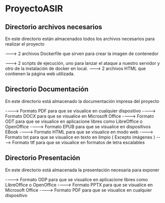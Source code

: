 # ProyectoASIR

Directorio archivos necesarios
--------------------------------

En este directorio están almacenados todos los archivos necesarios para realizar el proyecto

---> 2 archivos Dockerfile que sirven para crear la imagen de contenedor

---> 2 scripts de ejecución, uno para lanzar el ataque a nuestro servidor y otro de la instalación de docker en local.
---> 2 archivos HTML que contienen la página web utilizada.

Directorio Documentación
--------------------------

En este directorio está almacenado la documentación impresa del proyecto

----> Formato PDF para que se visualice en cualquier dispositivo
----> Formato DOCX para que se visualice en Microsoft Office
----> Formato ODT para que se visualice en aplicacione libres como LibreOffice o OpenOffice
----> Formato EPUB para que se visualice en dispositivos EBook
----> Formato HTML para que se visualice en modo web
----> Formato txt para que se visualice en texto en limpio ( Excepto imágenes )
----> Formato ttf para que se visualice en formatos de letra escalables

Directorio Presentación
------------------------

En este directorio está almacenada la presentación necesaria para exponer

----> Formato ODP para que se visualice en aplicacione libres como LibreOffice o OpenOffice
----> Formato PPTX para que se visualice en Microsoft Office
----> Formato PDF para que se visualice en cualquier dispositivo
